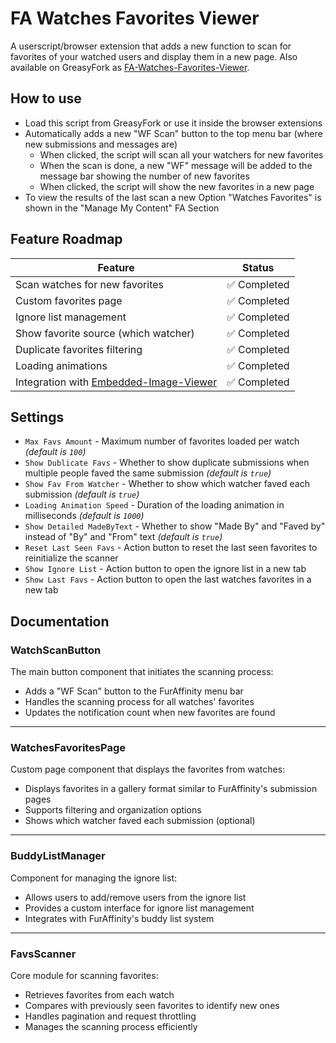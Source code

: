 # FA Watches Favorites Viewer

A userscript/browser extension that adds a new function to scan for favorites of your watched users and display them in a new page. Also available on GreasyFork as [FA-Watches-Favorites-Viewer](https://greasyfork.org/scripts/463464-fa-watches-favorites-viewer).

## How to use

- Load this script from GreasyFork or use it inside the browser extensions
- Automatically adds a new "WF Scan" button to the top menu bar (where new submissions and messages are)
  - When clicked, the script will scan all your watchers for new favorites
  - When the scan is done, a new "WF" message will be added to the message bar showing the number of new favorites
  - When clicked, the script will show the new favorites in a new page
- To view the results of the last scan a new Option "Watches Favorites" is shown in the "Manage My Content" FA Section

## Feature Roadmap

| Feature                                                                      | Status      |
| ---------------------------------------------------------------------------- | ----------- |
| Scan watches for new favorites                                               | ✅ Completed |
| Custom favorites page                                                        | ✅ Completed |
| Ignore list management                                                       | ✅ Completed |
| Show favorite source (which watcher)                                         | ✅ Completed |
| Duplicate favorites filtering                                                | ✅ Completed |
| Loading animations                                                           | ✅ Completed |
| Integration with [Embedded-Image-Viewer](../FA-Embedded-Image-Viewer/README) | ✅ Completed |

## Settings

- `Max Favs Amount` - Maximum number of favorites loaded per watch *(default is `100`)*
- `Show Dublicate Favs` - Whether to show duplicate submissions when multiple people faved the same submission *(default is `true`)*
- `Show Fav From Watcher` - Whether to show which watcher faved each submission *(default is `true`)*
- `Loading Animation Speed` - Duration of the loading animation in milliseconds *(default is `1000`)*
- `Show Detailed MadeByText` - Whether to show "Made By" and "Faved by" instead of "By" and "From" text *(default is `true`)*
- `Reset Last Seen Favs` - Action button to reset the last seen favorites to reinitialize the scanner
- `Show Ignore List` - Action button to open the ignore list in a new tab
- `Show Last Favs` - Action button to open the last watches favorites in a new tab

## Documentation

### WatchScanButton

The main button component that initiates the scanning process:

- Adds a "WF Scan" button to the FurAffinity menu bar
- Handles the scanning process for all watches' favorites
- Updates the notification count when new favorites are found

---

### WatchesFavoritesPage

Custom page component that displays the favorites from watches:

- Displays favorites in a gallery format similar to FurAffinity's submission pages
- Supports filtering and organization options
- Shows which watcher faved each submission (optional)

---

### BuddyListManager

Component for managing the ignore list:

- Allows users to add/remove users from the ignore list
- Provides a custom interface for ignore list management
- Integrates with FurAffinity's buddy list system

---

### FavsScanner

Core module for scanning favorites:

- Retrieves favorites from each watch
- Compares with previously seen favorites to identify new ones
- Handles pagination and request throttling
- Manages the scanning process efficiently
